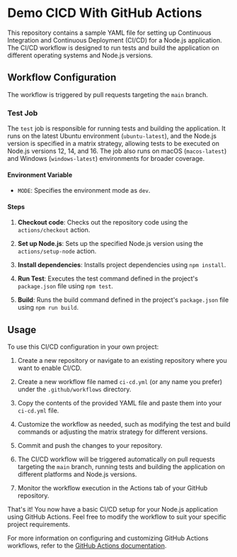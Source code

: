 # Demo CICD With GitHub Actions

This repository contains a sample YAML file for setting up Continuous Integration and Continuous Deployment (CI/CD) for a Node.js application. The CI/CD workflow is designed to run tests and build the application on different operating systems and Node.js versions.

## Workflow Configuration

The workflow is triggered by pull requests targeting the `main` branch.

### Test Job

The `test` job is responsible for running tests and building the application. It runs on the latest Ubuntu environment (`ubuntu-latest`), and the Node.js version is specified in a matrix strategy, allowing tests to be executed on Node.js versions 12, 14, and 16. The job also runs on macOS (`macos-latest`) and Windows (`windows-latest`) environments for broader coverage.

#### Environment Variable

-   `MODE`: Specifies the environment mode as `dev`.

#### Steps

1. **Checkout code**: Checks out the repository code using the `actions/checkout` action.

2. **Set up Node.js**: Sets up the specified Node.js version using the `actions/setup-node` action.

3. **Install dependencies**: Installs project dependencies using `npm install`.

4. **Run Test**: Executes the test command defined in the project's `package.json` file using `npm test`.

5. **Build**: Runs the build command defined in the project's `package.json` file using `npm run build`.

## Usage

To use this CI/CD configuration in your own project:

1. Create a new repository or navigate to an existing repository where you want to enable CI/CD.

2. Create a new workflow file named `ci-cd.yml` (or any name you prefer) under the `.github/workflows` directory.

3. Copy the contents of the provided YAML file and paste them into your `ci-cd.yml` file.

4. Customize the workflow as needed, such as modifying the test and build commands or adjusting the matrix strategy for different versions.

5. Commit and push the changes to your repository.

6. The CI/CD workflow will be triggered automatically on pull requests targeting the `main` branch, running tests and building the application on different platforms and Node.js versions.

7. Monitor the workflow execution in the Actions tab of your GitHub repository.

That's it! You now have a basic CI/CD setup for your Node.js application using GitHub Actions. Feel free to modify the workflow to suit your specific project requirements.

For more information on configuring and customizing GitHub Actions workflows, refer to the [GitHub Actions documentation](https://docs.github.com/en/actions).
